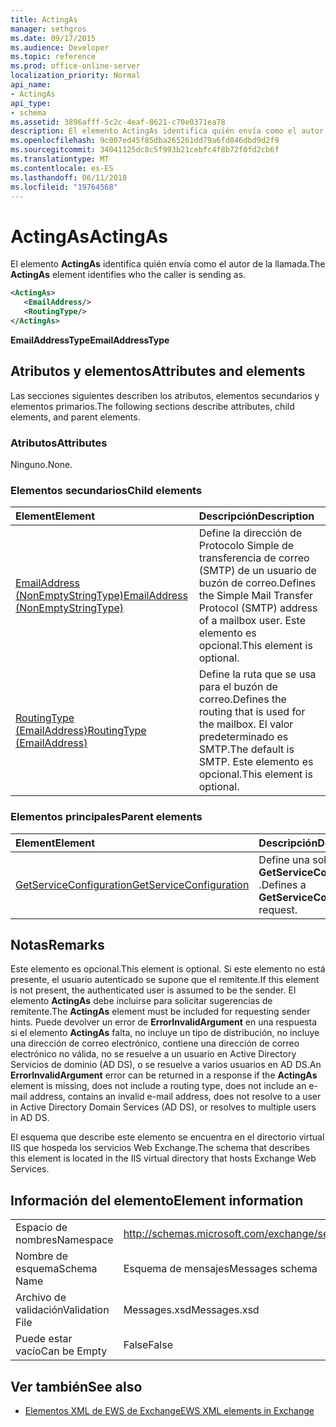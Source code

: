 ```yaml
---
title: ActingAs
manager: sethgros
ms.date: 09/17/2015
ms.audience: Developer
ms.topic: reference
ms.prod: office-online-server
localization_priority: Normal
api_name:
- ActingAs
api_type:
- schema
ms.assetid: 3896afff-5c2c-4eaf-8621-c70e0371ea78
description: El elemento ActingAs identifica quién envía como el autor de la llamada.
ms.openlocfilehash: 9c007ed45f85dba265261dd79a6fd846dbd9d2f9
ms.sourcegitcommit: 34041125dc8c5f993b21cebfc4f8b72f0fd2cb6f
ms.translationtype: MT
ms.contentlocale: es-ES
ms.lasthandoff: 06/11/2018
ms.locfileid: "19764568"
---
```

# <a name="actingas"></a><span data-ttu-id="de88c-103">ActingAs</span><span class="sxs-lookup"><span data-stu-id="de88c-103">ActingAs</span></span>

<span data-ttu-id="de88c-104">El elemento **ActingAs** identifica quién envía como el autor de la llamada.</span><span class="sxs-lookup"><span data-stu-id="de88c-104">The **ActingAs** element identifies who the caller is sending as.</span></span> 
  
```xml
<ActingAs>
   <EmailAddress/>
   <RoutingType/>
</ActingAs>
```

 <span data-ttu-id="de88c-105">**EmailAddressType**</span><span class="sxs-lookup"><span data-stu-id="de88c-105">**EmailAddressType**</span></span>
## <a name="attributes-and-elements"></a><span data-ttu-id="de88c-106">Atributos y elementos</span><span class="sxs-lookup"><span data-stu-id="de88c-106">Attributes and elements</span></span>

<span data-ttu-id="de88c-107">Las secciones siguientes describen los atributos, elementos secundarios y elementos primarios.</span><span class="sxs-lookup"><span data-stu-id="de88c-107">The following sections describe attributes, child elements, and parent elements.</span></span>
  
### <a name="attributes"></a><span data-ttu-id="de88c-108">Atributos</span><span class="sxs-lookup"><span data-stu-id="de88c-108">Attributes</span></span>

<span data-ttu-id="de88c-109">Ninguno.</span><span class="sxs-lookup"><span data-stu-id="de88c-109">None.</span></span>
  
### <a name="child-elements"></a><span data-ttu-id="de88c-110">Elementos secundarios</span><span class="sxs-lookup"><span data-stu-id="de88c-110">Child elements</span></span>

|<span data-ttu-id="de88c-111">**Element**</span><span class="sxs-lookup"><span data-stu-id="de88c-111">**Element**</span></span>|<span data-ttu-id="de88c-112">**Descripción**</span><span class="sxs-lookup"><span data-stu-id="de88c-112">**Description**</span></span>|
|:-----|:-----|
|[<span data-ttu-id="de88c-113">EmailAddress (NonEmptyStringType)</span><span class="sxs-lookup"><span data-stu-id="de88c-113">EmailAddress (NonEmptyStringType)</span></span>](emailaddress-nonemptystringtype.md) <br/> |<span data-ttu-id="de88c-114">Define la dirección de Protocolo Simple de transferencia de correo (SMTP) de un usuario de buzón de correo.</span><span class="sxs-lookup"><span data-stu-id="de88c-114">Defines the Simple Mail Transfer Protocol (SMTP) address of a mailbox user.</span></span> <span data-ttu-id="de88c-115">Este elemento es opcional.</span><span class="sxs-lookup"><span data-stu-id="de88c-115">This element is optional.</span></span>  <br/> |
|[<span data-ttu-id="de88c-116">RoutingType (EmailAddress)</span><span class="sxs-lookup"><span data-stu-id="de88c-116">RoutingType (EmailAddress)</span></span>](routingtype-emailaddress.md) <br/> |<span data-ttu-id="de88c-117">Define la ruta que se usa para el buzón de correo.</span><span class="sxs-lookup"><span data-stu-id="de88c-117">Defines the routing that is used for the mailbox.</span></span> <span data-ttu-id="de88c-118">El valor predeterminado es SMTP.</span><span class="sxs-lookup"><span data-stu-id="de88c-118">The default is SMTP.</span></span> <span data-ttu-id="de88c-119">Este elemento es opcional.</span><span class="sxs-lookup"><span data-stu-id="de88c-119">This element is optional.</span></span>  <br/> |
   
### <a name="parent-elements"></a><span data-ttu-id="de88c-120">Elementos principales</span><span class="sxs-lookup"><span data-stu-id="de88c-120">Parent elements</span></span>

|<span data-ttu-id="de88c-121">**Element**</span><span class="sxs-lookup"><span data-stu-id="de88c-121">**Element**</span></span>|<span data-ttu-id="de88c-122">**Descripción**</span><span class="sxs-lookup"><span data-stu-id="de88c-122">**Description**</span></span>|
|:-----|:-----|
|[<span data-ttu-id="de88c-123">GetServiceConfiguration</span><span class="sxs-lookup"><span data-stu-id="de88c-123">GetServiceConfiguration</span></span>](getserviceconfiguration.md) <br/> |<span data-ttu-id="de88c-124">Define una solicitud **GetServiceConfiguration** .</span><span class="sxs-lookup"><span data-stu-id="de88c-124">Defines a **GetServiceConfiguration** request.</span></span>  <br/> |
   
## <a name="remarks"></a><span data-ttu-id="de88c-125">Notas</span><span class="sxs-lookup"><span data-stu-id="de88c-125">Remarks</span></span>

<span data-ttu-id="de88c-126">Este elemento es opcional.</span><span class="sxs-lookup"><span data-stu-id="de88c-126">This element is optional.</span></span> <span data-ttu-id="de88c-127">Si este elemento no está presente, el usuario autenticado se supone que el remitente.</span><span class="sxs-lookup"><span data-stu-id="de88c-127">If this element is not present, the authenticated user is assumed to be the sender.</span></span> <span data-ttu-id="de88c-128">El elemento **ActingAs** debe incluirse para solicitar sugerencias de remitente.</span><span class="sxs-lookup"><span data-stu-id="de88c-128">The **ActingAs** element must be included for requesting sender hints.</span></span> <span data-ttu-id="de88c-129">Puede devolver un error de **ErrorInvalidArgument** en una respuesta si el elemento **ActingAs** falta, no incluye un tipo de distribución, no incluye una dirección de correo electrónico, contiene una dirección de correo electrónico no válida, no se resuelve a un usuario en Active Directory Servicios de dominio (AD DS), o se resuelve a varios usuarios en AD DS.</span><span class="sxs-lookup"><span data-stu-id="de88c-129">An **ErrorInvalidArgument** error can be returned in a response if the **ActingAs** element is missing, does not include a routing type, does not include an e-mail address, contains an invalid e-mail address, does not resolve to a user in Active Directory Domain Services (AD DS), or resolves to multiple users in AD DS.</span></span> 
  
<span data-ttu-id="de88c-130">El esquema que describe este elemento se encuentra en el directorio virtual IIS que hospeda los servicios Web Exchange.</span><span class="sxs-lookup"><span data-stu-id="de88c-130">The schema that describes this element is located in the IIS virtual directory that hosts Exchange Web Services.</span></span>
  
## <a name="element-information"></a><span data-ttu-id="de88c-131">Información del elemento</span><span class="sxs-lookup"><span data-stu-id="de88c-131">Element information</span></span>

|||
|:-----|:-----|
|<span data-ttu-id="de88c-132">Espacio de nombres</span><span class="sxs-lookup"><span data-stu-id="de88c-132">Namespace</span></span>  <br/> |http://schemas.microsoft.com/exchange/services/2006/messages  <br/> |
|<span data-ttu-id="de88c-133">Nombre de esquema</span><span class="sxs-lookup"><span data-stu-id="de88c-133">Schema Name</span></span>  <br/> |<span data-ttu-id="de88c-134">Esquema de mensajes</span><span class="sxs-lookup"><span data-stu-id="de88c-134">Messages schema</span></span>  <br/> |
|<span data-ttu-id="de88c-135">Archivo de validación</span><span class="sxs-lookup"><span data-stu-id="de88c-135">Validation File</span></span>  <br/> |<span data-ttu-id="de88c-136">Messages.xsd</span><span class="sxs-lookup"><span data-stu-id="de88c-136">Messages.xsd</span></span>  <br/> |
|<span data-ttu-id="de88c-137">Puede estar vacío</span><span class="sxs-lookup"><span data-stu-id="de88c-137">Can be Empty</span></span>  <br/> |<span data-ttu-id="de88c-138">False</span><span class="sxs-lookup"><span data-stu-id="de88c-138">False</span></span>  <br/> |
   
## <a name="see-also"></a><span data-ttu-id="de88c-139">Ver también</span><span class="sxs-lookup"><span data-stu-id="de88c-139">See also</span></span>

- [<span data-ttu-id="de88c-140">Elementos XML de EWS de Exchange</span><span class="sxs-lookup"><span data-stu-id="de88c-140">EWS XML elements in Exchange</span></span>](ews-xml-elements-in-exchange.md)

